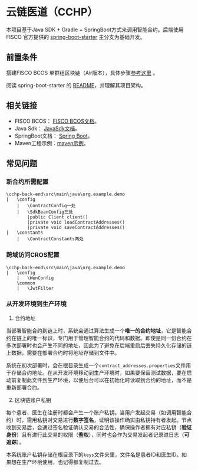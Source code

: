 # 云链医道（CCHP）

本项目基于Java SDK + Gradle + SpringBoot方式来调用智能合约。后端使用 FISCO 官方提供的 [spring-boot-starter](https://github.com/FISCO-BCOS/spring-boot-starter) 主分支为基础开发。



## 前置条件

搭建FISCO BCOS 单群组区块链（Air版本），具体步骤[参考这里](https://fisco-bcos-doc.readthedocs.io/zh_CN/latest/docs/tutorial/air/build_chain.html) 。

阅读 spring-boot-starter 的 [README](https://github.com/FISCO-BCOS/spring-boot-starter/blob/master/README.md)，并理解其项目架构。



## 相关链接

- FISCO BCOS： [FISCO BCOS文档](https://fisco-bcos-doc.readthedocs.io/zh_CN/latest/docs/introduction.html)。
- Java Sdk： [JavaSdk文档](https://fisco-bcos-doc.readthedocs.io/zh_CN/latest/docs/develop/sdk/java_sdk/index.html)。
- SpringBoot文档： [Spring Boot](https://spring.io/guides/gs/spring-boot/)。
- Maven工程示例：[maven示例](https://github.com/FISCO-BCOS/spring-boot-crud)。



## 常见问题

### 新合约所需配置

```
\cchp-back-end\src\main\java\org.example.demo
|	\config
	|	\ContractConfig一处
	|	\SdkBeanConfig三处
		|public Client client()
		|private void loadContractAddresses()
		|private void saveContractAddresses()
|	\constants
	|	\ContractConstants两处
```

### 跨域访问CROS配置

```
\cchp-back-end\src\main\java\org.example.demo
|	\config
	|	\WenConfig
	\common
	|	\JwtFilter
```

### 从开发环境到生产环境

1. 合约地址

​	当部署智能合约到链上时，系统会通过算法生成一个**唯一的合约地址**，它是智能合约在链上的唯一标识，专门用于管理智能合约的代码和数据。即使是同一份合约在多次部署时也会产生不同的地址，因此为了避免在后端重启后丢失持久化存储的链上数据，需要在部署合约时将地址存储到文件中。

​	系统在初次部署时，会在根目录生成一个`contract_addresses.properties`文件用于存储合约地址。在从开发环境移动到生产环境时，如果要保留测试数据，要在启动前复制此文件到生产环境，以便后台可以在初始化时读取到合约的地址，而不是重新部署合约。



2. 区块链账户私钥

​	每个患者、医生在注册时都会产生一个账户私钥。当用户发起交易（如调用智能合约）时，需用私钥对交易进行**数字签名**，证明该操作确实由私钥持有者发起。节点收到交易后，会通过签名验证确认交易的合法性，确保操作者拥有对应私钥（**验证身份**）且有进行此交易的权限（**鉴权**），同时也会作为交易发起者记录进日志（**可追踪**）。

​	本系统账户私钥存储在根目录下的`keys`文件夹里，文件名是患者ID和医生ID。如果想在生产环境使用，也记得都复制过去。

